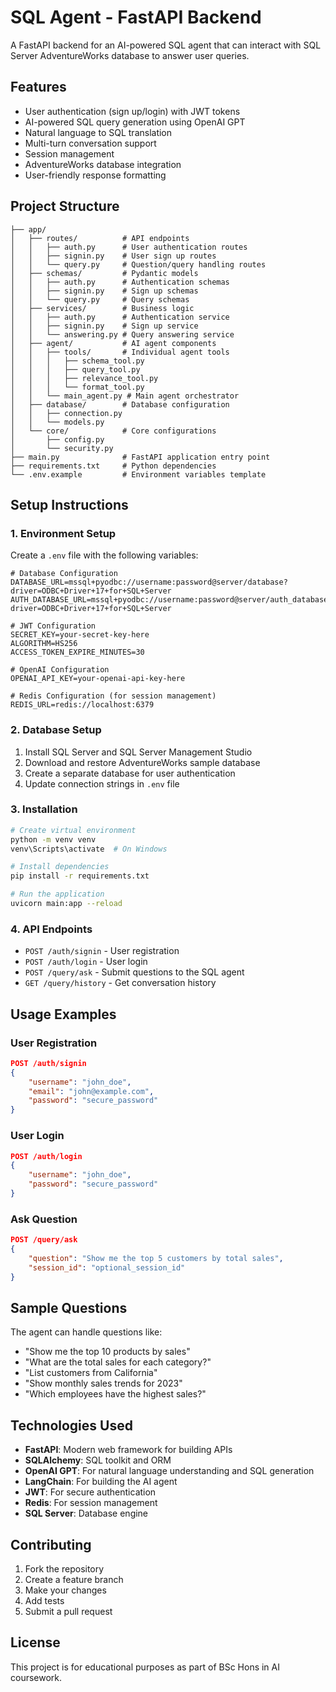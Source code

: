 # SQL Agent - FastAPI Backend

A FastAPI backend for an AI-powered SQL agent that can interact with SQL Server AdventureWorks database to answer user queries.

## Features

- User authentication (sign up/login) with JWT tokens
- AI-powered SQL query generation using OpenAI GPT
- Natural language to SQL translation
- Multi-turn conversation support
- Session management
- AdventureWorks database integration
- User-friendly response formatting

## Project Structure

```
├── app/
│   ├── routes/          # API endpoints
│   │   ├── auth.py      # User authentication routes
│   │   ├── signin.py    # User sign up routes
│   │   └── query.py     # Question/query handling routes
│   ├── schemas/         # Pydantic models
│   │   ├── auth.py      # Authentication schemas
│   │   ├── signin.py    # Sign up schemas
│   │   └── query.py     # Query schemas
│   ├── services/        # Business logic
│   │   ├── auth.py      # Authentication service
│   │   ├── signin.py    # Sign up service
│   │   └── answering.py # Query answering service
│   ├── agent/           # AI agent components
│   │   ├── tools/       # Individual agent tools
│   │   │   ├── schema_tool.py
│   │   │   ├── query_tool.py
│   │   │   ├── relevance_tool.py
│   │   │   └── format_tool.py
│   │   └── main_agent.py # Main agent orchestrator
│   ├── database/        # Database configuration
│   │   ├── connection.py
│   │   └── models.py
│   └── core/            # Core configurations
│       ├── config.py
│       └── security.py
├── main.py              # FastAPI application entry point
├── requirements.txt     # Python dependencies
└── .env.example         # Environment variables template
```

## Setup Instructions

### 1. Environment Setup

Create a `.env` file with the following variables:

```env
# Database Configuration
DATABASE_URL=mssql+pyodbc://username:password@server/database?driver=ODBC+Driver+17+for+SQL+Server
AUTH_DATABASE_URL=mssql+pyodbc://username:password@server/auth_database?driver=ODBC+Driver+17+for+SQL+Server

# JWT Configuration
SECRET_KEY=your-secret-key-here
ALGORITHM=HS256
ACCESS_TOKEN_EXPIRE_MINUTES=30

# OpenAI Configuration
OPENAI_API_KEY=your-openai-api-key-here

# Redis Configuration (for session management)
REDIS_URL=redis://localhost:6379
```

### 2. Database Setup

1. Install SQL Server and SQL Server Management Studio
2. Download and restore AdventureWorks sample database
3. Create a separate database for user authentication
4. Update connection strings in `.env` file

### 3. Installation

```bash
# Create virtual environment
python -m venv venv
venv\Scripts\activate  # On Windows

# Install dependencies
pip install -r requirements.txt

# Run the application
uvicorn main:app --reload
```

### 4. API Endpoints

- `POST /auth/signin` - User registration
- `POST /auth/login` - User login
- `POST /query/ask` - Submit questions to the SQL agent
- `GET /query/history` - Get conversation history

## Usage Examples

### User Registration
```json
POST /auth/signin
{
    "username": "john_doe",
    "email": "john@example.com",
    "password": "secure_password"
}
```

### User Login
```json
POST /auth/login
{
    "username": "john_doe",
    "password": "secure_password"
}
```

### Ask Question
```json
POST /query/ask
{
    "question": "Show me the top 5 customers by total sales",
    "session_id": "optional_session_id"
}
```

## Sample Questions

The agent can handle questions like:
- "Show me the top 10 products by sales"
- "What are the total sales for each category?"
- "List customers from California"
- "Show monthly sales trends for 2023"
- "Which employees have the highest sales?"

## Technologies Used

- **FastAPI**: Modern web framework for building APIs
- **SQLAlchemy**: SQL toolkit and ORM
- **OpenAI GPT**: For natural language understanding and SQL generation
- **LangChain**: For building the AI agent
- **JWT**: For secure authentication
- **Redis**: For session management
- **SQL Server**: Database engine

## Contributing

1. Fork the repository
2. Create a feature branch
3. Make your changes
4. Add tests
5. Submit a pull request

## License

This project is for educational purposes as part of BSc Hons in AI coursework.